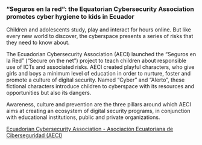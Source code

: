 ### “Seguros en la red”: the Equatorian Cybersecurity Association promotes cyber hygiene to kids in Ecuador 

Children and adolescents study, play and interact for hours online. But like every new world to discover, the cyberspace presents a series of risks that they need to know about.

The Ecuadorian Cybersecurity Association (AECI) launched the “Seguros en la Red” (“Secure on the net”) project to teach children about responsible use of ICTs and associated risks. AECI created playful characters, who give girls and boys a minimum level of education in order to nurture, foster and promote a culture of digital security. Named “Cyber” and “Alerto”, these fictional characters introduce children to cyberspace with its resources and opportunities but also its dangers.

Awareness, culture and prevention are the three pillars around which AECI aims at creating an ecosystem of digital security programs, in conjunction with educational institutions, public and private organizations. 

[Ecuadorian Cybersecurity Association - Asociación Ecuatoriana de Ciberseguridad (AECI)](https://aeci.org.ec/proyectos/)
